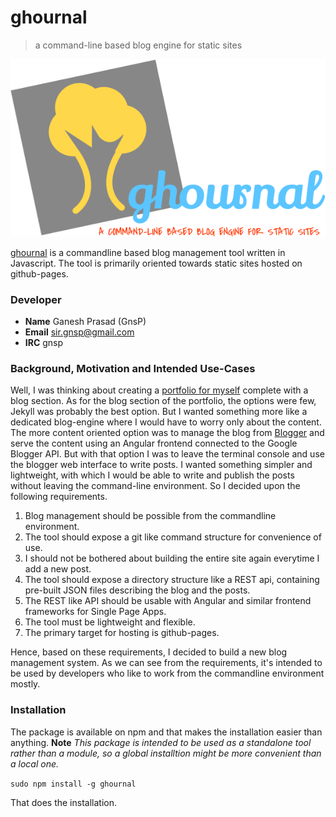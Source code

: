 # ghournal
> a command-line based blog engine for static sites

![logo](./logo.png)


[ghournal](https://npmjs.com/package/ghournal) is a commandline based blog management
tool written in Javascript. The tool is primarily oriented towards static sites
hosted on github-pages. 

### Developer
- **Name** Ganesh Prasad (GnsP)
- **Email** sir.gnsp@gmail.com
- **IRC** gnsp

### Background, Motivation and Intended Use-Cases
Well, I was thinking about creating a [portfolio for myself](https://gnsp.github.io)
complete with a blog section. As for the blog section of the portfolio, the options
were few, Jekyll was probably the best option. But I wanted something more like a
dedicated blog-engine where I would have to worry only about the content. The more
content oriented option was to manage the blog from [Blogger](https://blogger.com)
and serve the content using an Angular frontend connected to the Google Blogger API.
But with that option I was to leave the terminal console and use the blogger web
interface to write posts. I wanted something simpler and lightweight, with which
I would be able to write and publish the posts without leaving the command-line
environment. So I decided upon the following requirements.

1. Blog management should be possible from the commandline environment.
2. The tool should expose a git like command structure for convenience of use.
3. I should not be bothered about building the entire site again everytime I add a new post.
4. The tool should expose a directory structure like a REST api, containing pre-built JSON files describing the blog and the posts.
5. The REST like API should be usable with Angular and similar frontend frameworks for Single Page Apps.
6. The tool must be lightweight and flexible.
7. The primary target for hosting is github-pages.

Hence, based on these requirements, I decided to build a new blog management system.
As we can see from the requirements, it's intended to be used by developers who 
like to work from the commandline environment mostly.

### Installation
The package is available on npm and that makes the installation easier than anything.
**Note** *This package is intended to be used as a standalone tool rather than a module,
  so a global installtion might be more convenient than a local one.*

`sudo npm install -g ghournal`

That does the installation.
